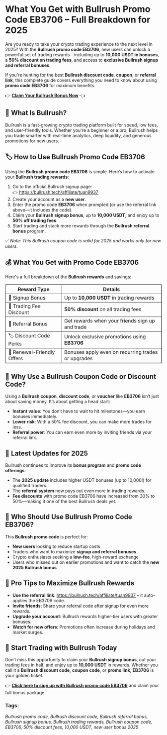 <h1>What You Get with Bullrush Promo Code EB3706 – Full Breakdown for 2025</h1>
<p>Are you ready to take your crypto trading experience to the next level in 2025? With the <strong>Bullrush promo code EB3706</strong>, new users can unlock a powerful set of trading rewards—including up to <strong>10,000 USDT in bonuses</strong>, a <strong>50% discount on trading fees</strong>, and access to <strong>exclusive Bullrush signup and referral bonuses</strong>.</p>
<p>If you're hunting for the best <strong>Bullrush discount code</strong>, <strong>coupon</strong>, or <strong>referral link</strong>, this complete guide covers everything you need to know about using <strong>promo code EB3706</strong> for maximum benefits.</p>
<p>👉 <a href="https://bullrush.tech/affiliate/tuan9937" target="_blank"><strong>Claim Your Bullrush Bonus Now</strong></a> 👈</p>

<img src="https://images.mirror-media.xyz/publication-images/ASnJbVIP270BNgt1pANEG.png?height=960&amp;width=1920" decoding="async" data-nimg="fill" class="css-xah9so" style="position: absolute; inset: 0px; box-sizing: border-box; padding: 0px; border: none; margin: auto; display: block; width: 0px; height: 0px; min-width: 100%; max-width: 100%; min-height: 100%; max-height: 100%;">
<h2>🎯 What Is Bullrush?</h2>
<p>Bullrush is a fast-growing crypto trading platform built for speed, low fees, and user-friendly tools. Whether you're a beginner or a pro, Bullrush helps you trade smarter with real-time analytics, deep liquidity, and generous promotions for new users.</p>

<h2>🏷️ How to Use Bullrush Promo Code EB3706</h2>
<p>Using the <strong>Bullrush promo code EB3706</strong> is simple. Here’s how to activate your <strong>Bullrush trading rewards</strong>:</p>
<ol>
<li>Go to the official Bullrush signup page:<br>👉 <a href="https://bullrush.tech/affiliate/tuan9937" target="_blank">https://bullrush.tech/affiliate/tuan9937</a></li>
<li>Create your account as a <strong>new user</strong>.</li>
<li>Enter the promo code <strong>EB3706</strong> when prompted (or use the referral link above—it includes the code).</li>
<li>Claim your <strong>Bullrush signup bonus</strong>, up to <strong>10,000 USDT</strong>, and enjoy up to <strong>50% off trading fees</strong>.</li>
<li>Start trading and stack more rewards through the <strong>Bullrush referral bonus</strong> program.</li>
</ol>
<p>✅ <em>Note: This Bullrush coupon code is valid for 2025 and works only for new users.</em></p>

<h2>💰 What You Get with Promo Code EB3706</h2>
<p>Here's a full breakdown of the <strong>Bullrush rewards</strong> and savings:</p>
<table border="1" cellpadding="6">
<tr><th>Reward Type</th><th>Details</th></tr>
<tr><td>🎁 Signup Bonus</td><td>Up to <strong>10,000 USDT</strong> in trading rewards</td></tr>
<tr><td>💸 Trading Fee Discount</td><td><strong>50% discount</strong> on all trading fees</td></tr>
<tr><td>👥 Referral Bonus</td><td>Get rewards when your friends sign up and trade</td></tr>
<tr><td>🏷️ Discount Code Perks</td><td>Unlock exclusive promotions using <strong>EB3706</strong></td></tr>
<tr><td>🔁 Renewal-Friendly Offers</td><td>Bonuses apply even on recurring trades or upgrades</td></tr>
</table>

<h2>🧾 Why Use a Bullrush Coupon Code or Discount Code?</h2>
<p>Using a <strong>Bullrush coupon</strong>, <strong>discount code</strong>, or <strong>voucher</strong> like <strong>EB3706</strong> isn’t just about saving money. It’s about getting a head start:</p>
<ul>
<li><strong>Instant value</strong>: You don’t have to wait to hit milestones—you earn bonuses immediately.</li>
<li><strong>Lower risk</strong>: With a 50% fee discount, you can make more trades for less.</li>
<li><strong>Referral power</strong>: You can earn even more by inviting friends via your referral link.</li>
</ul>

<h2>🔄 Latest Updates for 2025</h2>
<p>Bullrush continues to improve its <strong>bonus program</strong> and <strong>promo code offerings</strong>:</p>
<ul>
<li>The <strong>2025 update</strong> includes higher USDT bonuses (up to 10,000!) for qualified traders.</li>
<li>The <strong>referral system</strong> now pays out even more in trading rewards.</li>
<li><strong>Fee discounts</strong> with promo code EB3706 have increased from 30% to 50%—making it one of the best Bullrush deals yet.</li>
</ul>

<h2>📌 Who Should Use Bullrush Promo Code EB3706?</h2>
<p>This <strong>Bullrush promo code</strong> is perfect for:</p>
<ul>
<li><strong>New users</strong> looking to reduce startup costs</li>
<li>Traders who want to maximize <strong>signup and referral bonuses</strong></li>
<li>Crypto enthusiasts seeking a <strong>low-fee</strong>, high-reward exchange</li>
<li>Users who missed out on earlier promotions and want to catch the <strong>new 2025 Bullrush bonus</strong></li>
</ul>

<h2>🔑 Pro Tips to Maximize Bullrush Rewards</h2>
<ul>
<li><strong>Use the referral link</strong>: <a href="https://bullrush.tech/affiliate/tuan9937" target="_blank">https://bullrush.tech/affiliate/tuan9937</a> – it auto-applies the EB3706 code.</li>
<li><strong>Invite friends</strong>: Share your referral code after signup for even more rewards.</li>
<li><strong>Upgrade your account</strong>: Bullrush rewards higher-tier users with greater bonuses.</li>
<li><strong>Watch for new offers</strong>: Promotions often increase during holidays and market surges.</li>
</ul>

<h2>🚀 Start Trading with Bullrush Today</h2>
<p>Don’t miss this opportunity to claim your <strong>Bullrush signup bonus</strong>, cut your trading fees in half, and enjoy up to <strong>10,000 USDT</strong> in rewards. Whether you call it a <strong>Bullrush discount code</strong>, <strong>coupon code</strong>, or <strong>promo link</strong>, <strong>EB3706</strong> is your golden ticket.</p>
<p>👉 <strong><a href="https://bullrush.tech/affiliate/tuan9937" target="_blank">Click here to sign up with Bullrush promo code EB3706</a></strong> and claim your full bonus package.</p>

<h3>Tags:</h3>
<p><em>Bullrush promo code, Bullrush discount code, Bullrush referral bonus, Bullrush signup bonus, Bullrush trading rewards, Bullrush coupon code, EB3706, 50% discount fees, 10,000 USDT, new user bonus 2025</em></p>
